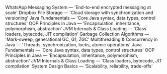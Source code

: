 

WhatsApp Messaging System — 'End-to-end encrypted messaging at scale'
Dropbox File Storage — 'Cloud storage with synchronization and versioning'
Java Fundamentals — 'Core Java syntax, data types, control structures'
OOP Principles in Java — 'Encapsulation, inheritance, polymorphism, abstraction'
JVM Internals & Class Loading — 'Class loaders, bytecode, JIT compilation'
Garbage Collection Algorithms — 'Mark-sweep, generational GC, G1, ZGC'
Multithreading & Concurrency in Java — 'Threads, synchronization, locks, atomic operations'
Java Fundamentals — 'Core Java syntax, data types, control structures'
OOP Principles in Java — 'Encapsulation, inheritance, polymorphism, abstraction'
JVM Internals & Class Loading — 'Class loaders, bytecode, JIT compilation'
System Design Basics — 'Scalability, reliability, trade-offs'